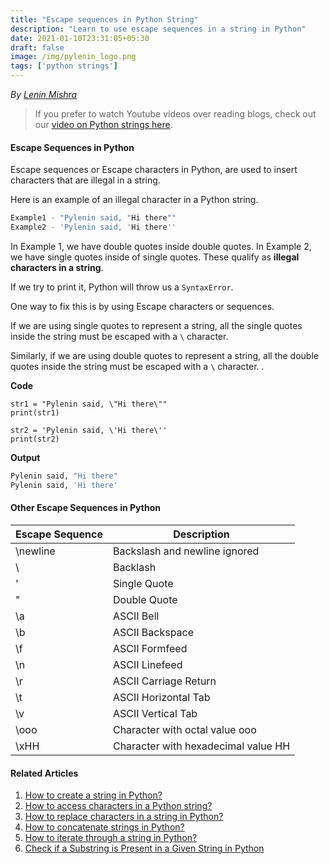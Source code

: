 ```yaml
---
title: "Escape sequences in Python String"
description: "Learn to use escape sequences in a string in Python"
date: 2021-01-10T23:31:05+05:30
draft: false
image: /img/pylenin_logo.png
tags: ['python strings']
---
```

<div class="sharethis-inline-follow-buttons"></div>

*By [Lenin Mishra](https://www.pylenin.com/authors/#lenin-mishra)*

> If you prefer to watch Youtube videos over reading blogs, check out our [video on Python strings here](https://youtu.be/MXdNMo_f95I). 

#### Escape Sequences in Python

Escape sequences or Escape characters in Python, are used to insert characters that are illegal in a string.

Here is an example of an illegal character in a Python string.

```bash
Example1 - "Pylenin said, "Hi there""
Example2 - 'Pylenin said, 'Hi there''
```

In Example 1, we have double quotes inside double quotes. In Example 2, we have single quotes inside of single quotes.
These qualify as **illegal characters in a string**.

If we try to print it, Python will throw us a `SyntaxError`.

One way to fix this is by using Escape characters or sequences.

If we are using single quotes to represent a string, all the single quotes inside the string must be escaped with a `\` character. 

Similarly, if we are using double quotes to represent a string, all the double quotes inside the string must be escaped with a `\` character. .

**Code**

```python3
str1 = "Pylenin said, \"Hi there\""
print(str1)

str2 = 'Pylenin said, \'Hi there\''
print(str2)
```

**Output**

```bash
Pylenin said, "Hi there"
Pylenin said, 'Hi there'
```

#### Other Escape Sequences in Python

| Escape Sequence      | Description |
| ----------- | ----------- |
| \newline      | Backslash and newline ignored       |
| \\   | Backlash        |
| \'      | Single Quote       |
| \"   | Double Quote        |
| \a      | ASCII Bell       |
| \b   | ASCII Backspace        |
| \f      | ASCII Formfeed       |
| \n   | ASCII Linefeed        |
| \r      | ASCII Carriage Return       |
| \t   | ASCII Horizontal Tab        |
| \v      | ASCII Vertical Tab       |
| \ooo   | Character with octal value ooo        |
| \xHH      | Character with hexadecimal value HH       |

#### Related Articles
1. [How to create a string in Python?](https://www.pylenin.com/blogs/create-string-python/)
2. [How to access characters in a Python string?](https://www.pylenin.com/blogs/access-characters-in-string/)
3. [How to replace characters in a string in Python?](https://www.pylenin.com/blogs/replace-string-characters-python/)
4. [How to concatenate strings in Python?](https://www.pylenin.com/blogs/concatenate-strings-in-python/)
5. [How to iterate through a string in Python?](https://www.pylenin.com/blogs/iterating-through-python-string/)
6. [Check if a Substring is Present in a Given String in Python](https://www.pylenin.com/blogs/check-substring-in-a-string-python/)
